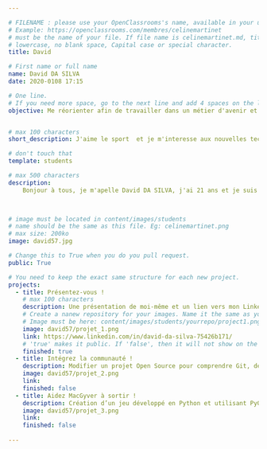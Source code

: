 ```yaml
---

# FILENAME : please use your OpenClassrooms's name, available in your url.
# Example: https://openclassrooms.com/membres/celinemartinet
# must be the name of your file. If file name is celinemartinet.md, title is celinemartinet.
# lowercase, no blank space, Capital case or special character.
title: David

# First name or full name
name: David DA SILVA
date: 2020-0108 17:15

# One line.
# If you need more space, go to the next line and add 4 spaces on the left, as in 'description'.
objective: Me réorienter afin de travailler dans un métier d'avenir et m'épanouir professionnellement.


# max 100 characters
short_description: J'aime le sport  et je m'interesse aux nouvelles technologies

# don't touch that
template: students

# max 500 characters
description:
    Bonjour à tous, je m'apelle David DA SILVA, j'ai 21 ans et je suis heureux de rejoindre Openclassrooms !  Lorsque j'ai trouvé la formation developpeur d'application IOS, j'ai directement été attiré c'est pourquoi j'ai décidé de m'y inscrire et de me consacrer à cette formation à temps plein. Mes objéctifs sont de découvrir le domaine, apprendre toutes les techniques et compétences afin de les maîtriser et les gerer en toute autonomie. 
  


# image must be located in content/images/students
# name should be the same as this file. Eg: celinemartinet.png
# max size: 200ko
image: david57.jpg

# Change this to True when you do you pull request.
public: True

# You need to keep the exact same structure for each new project.
projects:
  - title: Présentez-vous !
    # max 100 characters
    description: Une présentation de moi-même et un lien vers mon LinkedIn.
    # Create a nanew repository for your images. Name it the same as your nickname and profile picture.
    # Image must be here: content/images/students/yourrepo/project1.png
    image: david57/projet_1.png
    link: https://www.linkedin.com/in/david-da-silva-75426b171/
    # 'true' makes it public. If 'false', then it will not show on the website.
    finished: true
  - title: Intégrez la communauté !
    description: Modifier un projet Open Source pour comprendre Git, de Github et les pull requests.
    image: david57/projet_2.png
    link: 
    finished: false
  - title: Aidez MacGyver à sortir !
    description: Création d’un jeu développé en Python et utilisant PyGame.
    image: david57/projet_3.png
    link: 
    finished: false
    
---
```



